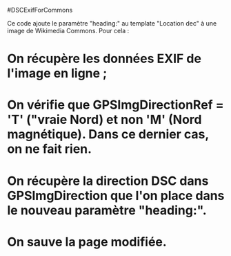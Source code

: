 #DSCExifForCommons

Ce code ajoute le paramètre "heading:" au template "Location dec" à une image de Wikimedia Commons. Pour cela :
# On récupère les données EXIF de l'image en ligne ;
# On vérifie que GPSImgDirectionRef = 'T' ("vraie Nord) et non 'M' (Nord magnétique). Dans ce dernier cas, on ne fait rien.
# On récupère la direction DSC dans GPSImgDirection que l'on place dans le nouveau paramètre "heading:".
# On sauve la page modifiée.
